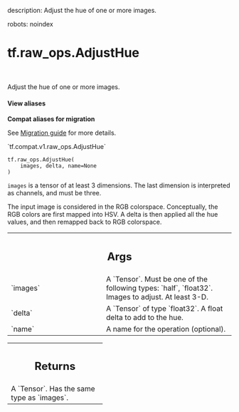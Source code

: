 description: Adjust the hue of one or more images.

robots: noindex

# tf.raw_ops.AdjustHue

<!-- Insert buttons and diff -->

<table class="tfo-notebook-buttons tfo-api nocontent" align="left">

</table>



Adjust the hue of one or more images.

<section class="expandable">
  <h4 class="showalways">View aliases</h4>
  <p>
<b>Compat aliases for migration</b>
<p>See
<a href="https://www.tensorflow.org/guide/migrate">Migration guide</a> for
more details.</p>
<p>`tf.compat.v1.raw_ops.AdjustHue`</p>
</p>
</section>

<pre class="devsite-click-to-copy prettyprint lang-py tfo-signature-link">
<code>tf.raw_ops.AdjustHue(
    images, delta, name=None
)
</code></pre>



<!-- Placeholder for "Used in" -->

`images` is a tensor of at least 3 dimensions.  The last dimension is
interpreted as channels, and must be three.

The input image is considered in the RGB colorspace. Conceptually, the RGB
colors are first mapped into HSV. A delta is then applied all the hue values,
and then remapped back to RGB colorspace.

<!-- Tabular view -->
 <table class="responsive fixed orange">
<colgroup><col width="214px"><col></colgroup>
<tr><th colspan="2"><h2 class="add-link">Args</h2></th></tr>

<tr>
<td>
`images`
</td>
<td>
A `Tensor`. Must be one of the following types: `half`, `float32`.
Images to adjust.  At least 3-D.
</td>
</tr><tr>
<td>
`delta`
</td>
<td>
A `Tensor` of type `float32`. A float delta to add to the hue.
</td>
</tr><tr>
<td>
`name`
</td>
<td>
A name for the operation (optional).
</td>
</tr>
</table>



<!-- Tabular view -->
 <table class="responsive fixed orange">
<colgroup><col width="214px"><col></colgroup>
<tr><th colspan="2"><h2 class="add-link">Returns</h2></th></tr>
<tr class="alt">
<td colspan="2">
A `Tensor`. Has the same type as `images`.
</td>
</tr>

</table>

